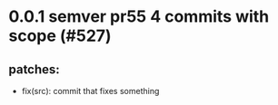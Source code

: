 # 0.0.1 semver pr55 4 commits with scope (#527)

## patches:
* fix(src): commit that fixes something


